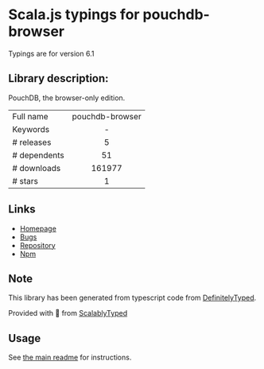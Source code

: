 
# Scala.js typings for pouchdb-browser

Typings are for version 6.1

## Library description:
PouchDB, the browser-only edition.

|                    |                 |
| ------------------ | :-------------: |
| Full name          | pouchdb-browser |
| Keywords           | - |
| # releases         | 5 |
| # dependents       | 51 |
| # downloads        | 161977 |
| # stars            | 1 |

## Links
- [Homepage](https://github.com/pouchdb/pouchdb#readme)
- [Bugs](https://github.com/pouchdb/pouchdb/issues)
- [Repository](https://github.com/pouchdb/pouchdb)
- [Npm](https://www.npmjs.com/package/pouchdb-browser)
    


## Note
This library has been generated from typescript code from [DefinitelyTyped](https://definitelytyped.org).

Provided with :purple_heart: from [ScalablyTyped](https://github.com/oyvindberg/ScalablyTyped)

## Usage
See [the main readme](../../readme.md) for instructions.


